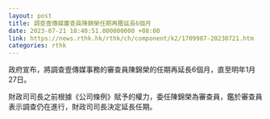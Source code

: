 ```yaml
---
layout: post
title: 調查壹傳媒審查員陳錦榮任期再獲延長6個月
date: 2023-07-21 18:40:51.000000000 +08:00
link: https://news.rthk.hk/rthk/ch/component/k2/1709987-20230721.htm
categories: rthk
---
```


政府宣布，將調查壹傳媒事務的審查員陳錦榮的任期再延長6個月，直至明年1月27日。
 
財政司司長之前根據《公司條例》賦予的權力，委任陳錦榮為審查員，鑑於審查員表示調查仍在進行，財政司司長決定延長任期。
